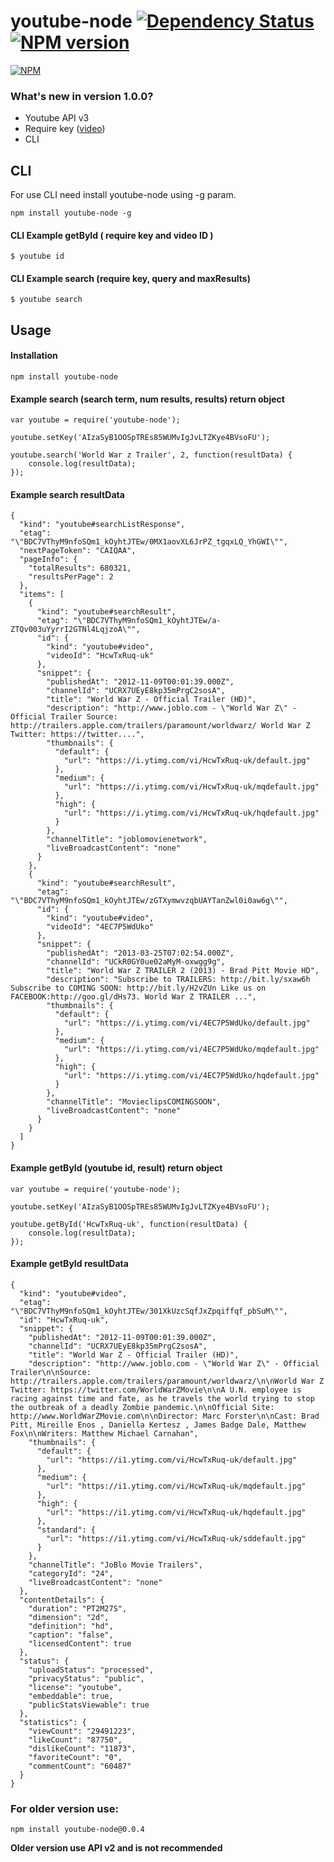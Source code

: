 # youtube-node [![Dependency Status](https://david-dm.org/paulomcnally/youtube-node.png)](https://david-dm.org/paulomcnally/youtube-node) [![NPM version](https://badge.fury.io/js/youtube-node.png)](http://badge.fury.io/js/youtube-node)

[![NPM](https://nodei.co/npm/youtube-node.png?downloads=true)](https://nodei.co/npm/youtube-node/)

### What's new in version 1.0.0?
* Youtube API v3
* Require key ([video](https://www.youtube.com/watch?v=Im69kzhpR3I))
* CLI

## CLI

For use CLI need install youtube-node using -g param.
    
    npm install youtube-node -g

#### CLI Example getById ( require key and video ID )

    $ youtube id


#### CLI Example search (require key, query and maxResults)
    
    $ youtube search

## Usage

#### Installation
    npm install youtube-node

#### Example search (search term, num results, results) return object
    var youtube = require('youtube-node');

    youtube.setKey('AIzaSyB1OOSpTREs85WUMvIgJvLTZKye4BVsoFU');

    youtube.search('World War z Trailer', 2, function(resultData) {
        console.log(resultData);
    });

#### Example search resultData

    {
      "kind": "youtube#searchListResponse",
      "etag": "\"BDC7VThyM9nfoSQm1_kOyhtJTEw/0MX1aovXL6JrPZ_tgqxLQ_YhGWI\"",
      "nextPageToken": "CAIQAA",
      "pageInfo": {
        "totalResults": 680321,
        "resultsPerPage": 2
      },
      "items": [
        {
          "kind": "youtube#searchResult",
          "etag": "\"BDC7VThyM9nfoSQm1_kOyhtJTEw/a-ZTQv003uYyrrI2GTNl4LqjzoA\"",
          "id": {
            "kind": "youtube#video",
            "videoId": "HcwTxRuq-uk"
          },
          "snippet": {
            "publishedAt": "2012-11-09T00:01:39.000Z",
            "channelId": "UCRX7UEyE8kp35mPrgC2sosA",
            "title": "World War Z - Official Trailer (HD)",
            "description": "http://www.joblo.com - \"World War Z\" - Official Trailer Source: http://trailers.apple.com/trailers/paramount/worldwarz/ World War Z Twitter: https://twitter....",
            "thumbnails": {
              "default": {
                "url": "https://i.ytimg.com/vi/HcwTxRuq-uk/default.jpg"
              },
              "medium": {
                "url": "https://i.ytimg.com/vi/HcwTxRuq-uk/mqdefault.jpg"
              },
              "high": {
                "url": "https://i.ytimg.com/vi/HcwTxRuq-uk/hqdefault.jpg"
              }
            },
            "channelTitle": "joblomovienetwork",
            "liveBroadcastContent": "none"
          }
        },
        {
          "kind": "youtube#searchResult",
          "etag": "\"BDC7VThyM9nfoSQm1_kOyhtJTEw/zGTXymwvzqbUAYTanZwl0i0aw6g\"",
          "id": {
            "kind": "youtube#video",
            "videoId": "4EC7P5WdUko"
          },
          "snippet": {
            "publishedAt": "2013-03-25T07:02:54.000Z",
            "channelId": "UCkR0GY0ue02aMyM-oxwgg9g",
            "title": "World War Z TRAILER 2 (2013) - Brad Pitt Movie HD",
            "description": "Subscribe to TRAILERS: http://bit.ly/sxaw6h Subscribe to COMING SOON: http://bit.ly/H2vZUn Like us on FACEBOOK:http://goo.gl/dHs73. World War Z TRAILER ...",
            "thumbnails": {
              "default": {
                "url": "https://i.ytimg.com/vi/4EC7P5WdUko/default.jpg"
              },
              "medium": {
                "url": "https://i.ytimg.com/vi/4EC7P5WdUko/mqdefault.jpg"
              },
              "high": {
                "url": "https://i.ytimg.com/vi/4EC7P5WdUko/hqdefault.jpg"
              }
            },
            "channelTitle": "MovieclipsCOMINGSOON",
            "liveBroadcastContent": "none"
          }
        }
      ]
    }

#### Example getById (youtube id, result) return object
    var youtube = require('youtube-node');

    youtube.setKey('AIzaSyB1OOSpTREs85WUMvIgJvLTZKye4BVsoFU');

    youtube.getById('HcwTxRuq-uk', function(resultData) {
        console.log(resultData);
    });

#### Example getById resultData

    {
      "kind": "youtube#video",
      "etag": "\"BDC7VThyM9nfoSQm1_kOyhtJTEw/301XkUzcSqfJxZpqiffqf_pbSuM\"",
      "id": "HcwTxRuq-uk",
      "snippet": {
        "publishedAt": "2012-11-09T00:01:39.000Z",
        "channelId": "UCRX7UEyE8kp35mPrgC2sosA",
        "title": "World War Z - Official Trailer (HD)",
        "description": "http://www.joblo.com - \"World War Z\" - Official Trailer\n\nSource: http://trailers.apple.com/trailers/paramount/worldwarz/\n\nWorld War Z Twitter: https://twitter.com/WorldWarZMovie\n\nA U.N. employee is racing against time and fate, as he travels the world trying to stop the outbreak of a deadly Zombie pandemic.\n\nOfficial Site: http://www.WorldWarZMovie.com\n\nDirector: Marc Forster\n\nCast: Brad Pitt, Mireille Enos , Daniella Kertesz , James Badge Dale, Matthew Fox\n\nWriters: Matthew Michael Carnahan",
        "thumbnails": {
          "default": {
            "url": "https://i1.ytimg.com/vi/HcwTxRuq-uk/default.jpg"
          },
          "medium": {
            "url": "https://i1.ytimg.com/vi/HcwTxRuq-uk/mqdefault.jpg"
          },
          "high": {
            "url": "https://i1.ytimg.com/vi/HcwTxRuq-uk/hqdefault.jpg"
          },
          "standard": {
            "url": "https://i1.ytimg.com/vi/HcwTxRuq-uk/sddefault.jpg"
          }
        },
        "channelTitle": "JoBlo Movie Trailers",
        "categoryId": "24",
        "liveBroadcastContent": "none"
      },
      "contentDetails": {
        "duration": "PT2M27S",
        "dimension": "2d",
        "definition": "hd",
        "caption": "false",
        "licensedContent": true
      },
      "status": {
        "uploadStatus": "processed",
        "privacyStatus": "public",
        "license": "youtube",
        "embeddable": true,
        "publicStatsViewable": true
      },
      "statistics": {
        "viewCount": "29491223",
        "likeCount": "87750",
        "dislikeCount": "11873",
        "favoriteCount": "0",
        "commentCount": "60487"
      }
    }

### For older version use:

    npm install youtube-node@0.0.4

**Older version use API v2 and is not recommended**
